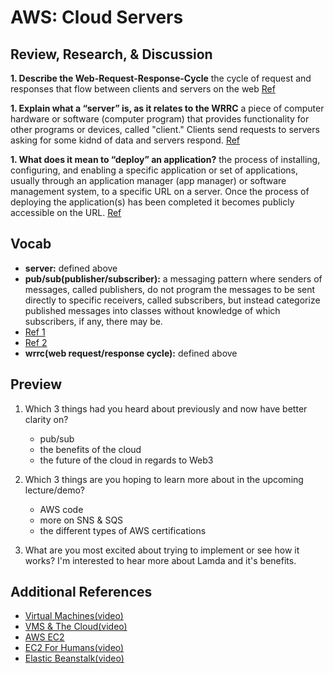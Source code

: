 # AWS: Cloud Servers

## Review, Research, & Discussion

**1. Describe the Web-Request-Response-Cycle**
the cycle of request and responses that flow between clients and servers on the web
[Ref](https://medium.com/@jen_strong/the-request-response-cycle-of-the-web-1b7e206e9047)

**1. Explain what a “server” is, as it relates to the WRRC**
a piece of computer hardware or software (computer program) that provides functionality for other programs or devices, called "client."  Clients send requests to servers asking for some kidnd of data and servers respond.
[Ref](https://en.wikipedia.org/wiki/Server_(computing))

**1. What does it mean to “deploy” an application?**
the process of installing, configuring, and enabling a specific application or set of applications, usually through an application manager (app manager) or software management system, to a specific URL on a server. Once the process of deploying the application(s) has been completed it becomes publicly accessible on the URL.
[Ref](https://www.dialogic.com/glossary/application-deployment-)

## Vocab
- **server:** defined above
- **pub/sub(publisher/subscriber):** a messaging pattern where senders of messages, called publishers, do not program the messages to be sent directly to specific receivers, called subscribers, but instead categorize published messages into classes without knowledge of which subscribers, if any, there may be. 
- [Ref 1](https://en.wikipedia.org/wiki/Publish%E2%80%93subscribe_pattern)
- [Ref 2](https://cloud.google.com/pubsub/docs/overview)
- **wrrc(web request/response cycle):** defined above

## Preview
1. Which 3 things had you heard about previously and now have better clarity on?
    - pub/sub
    - the benefits of the cloud
    - the future of the cloud in regards to Web3

1. Which 3 things are you hoping to learn more about in the upcoming lecture/demo?
    - AWS code
    - more on SNS & SQS
    - the different types of AWS certifications

1. What are you most excited about trying to implement or see how it works?
I'm interested to hear more about Lamda and it's benefits.

## Additional References
- [Virtual Machines(video)](https://www.youtube.com/watch?v=yIVXjl4SwVo)
- [VMS & The Cloud(video)](https://www.youtube.com/watch?v=l0DfHUWMjsU)
- [AWS EC2](https://aws.amazon.com/ec2/?ec2-whats-new.sort-by=item.additionalFields.postDateTime&ec2-whats-new.sort-order=desc)
- [EC2 For Humans(video)](https://www.youtube.com/watch?v=lZMkgOMYYIg)
- [Elastic Beanstalk(video)](https://www.youtube.com/watch?v=SrwxAScdyT0)
